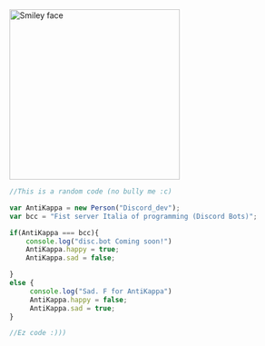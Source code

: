 <img src="./img/Antikappa.png" alt="Smiley face" height="300" width="300">

```js
//This is a random code (no bully me :c)

var AntiKappa = new Person("Discord_dev");
var bcc = "Fist server Italia of programming (Discord Bots)";

if(AntiKappa === bcc){
    console.log("disc.bot Coming soon!")
    AntiKappa.happy = true;
    AntiKappa.sad = false;

}
else {
     console.log("Sad. F for AntiKappa")
     AntiKappa.happy = false;
     AntiKappa.sad = true;
}

//Ez code :)))
```
